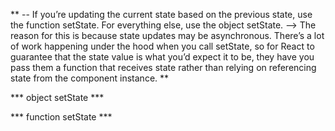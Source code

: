 **
  -- If you’re updating the current state based on the previous state, use the
  function setState. For everything else, use the object setState.
    --> The reason for this is because state updates may be asynchronous.
    There’s a lot of work happening under the hood when you call setState, so
    for React to guarantee that the state value is what you’d expect it to be,
    they have you pass them a function that receives state rather than relying
    on referencing state from the component instance. 
**


*** object setState ***

<!--
class Container extends React.Component {
  constructor(props) {
    super(props)

    this.state = {
      mode: 'light'
    }

    this.handleLightMode = this.handleLightMode.bind(this);
    this.handleDarkMode = this.handleDarkMode.bind(this);
  }
  handleLightMode() {
    // Change 'mode' on the component's state to 'light'
    this.setState({
      mode: 'light'
    })
  }
  handleDarkMode() {
    // Change 'mode' on the component's state to 'dark'
    this.setState({
      mode: 'dark'
    })
  }
  render() {
    const { mode } = this.state

    return (
      <div style={{
        height: '100%',
        background: mode === 'light' ? '#fff' : '#000'
      }}>
        {mode === 'light'
          ? <button onClick={this.handleDarkMode}>Dark Mode</button>
          : <button onClick={this.handleLightMode}>Light Mode</button>}
      </div>
    )
  }
}

ReactDOM.render(
  <Container />,
  document.getElementById('app')
);
-->


*** function setState ***
<!--
class Count extends React.Component {
  constructor(props) {
    super(props)

    this.state = {
      count: 0
    }
    this.increment = this.increment.bind(this);
    this.decrement = this.decrement.bind(this);

  }
  increment() {
    // Increment count by 1
    this.setState( ( {count} ) => (
      {
       count: count + 1
      }
    ))
  }
  decrement() {
    // Decrement count by 1
    this.setState( ( {count} ) => (
      {
       count: count - 1
      }
    ))
  }
  render() {
    return (
      <div>
        <button onClick={this.decrement}>-</button>
        <span>{this.state.count}</span>
        <button onClick={this.increment}>+</button>
      </div>
    )
  }
}

ReactDOM.render(
  <Count />,
  document.getElementById('app')
);
-->
